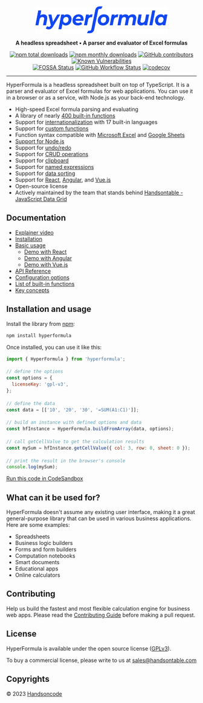 <br>
<p align="center">
  <a href="https://hyperformula.handsontable.com/">
    <img src="https://raw.githubusercontent.com/handsontable/hyperformula/master/github-hf-logo-blue.svg" width="350" height="71" alt="HyperFormula - A headless spreadsheet, a parser and evaluator of Excel formulas"/>
  </a>
</p>

<p align="center">
  <strong>A headless spreadsheet • A parser and evaluator of Excel formulas</strong>
</p>

<p align="center">
  <a href="https://npmjs.com/package/hyperformula"><img src="https://img.shields.io/npm/dt/hyperformula.svg" alt="npm total downloads"></a>
  <a href="https://npmjs.com/package/hyperformula"><img src="https://img.shields.io/npm/dm/hyperformula.svg" alt="npm monthly downloads"></a>
  <a href="https://github.com/handsontable/hyperformula/graphs/contributors"><img src="https://img.shields.io/github/contributors/handsontable/hyperformula" alt="GitHub contributors"></a>
  <a href="https://snyk.io/test/github/handsontable/hyperformula?targetFile=package.json"><img src="https://snyk.io/test/github/handsontable/hyperformula/badge.svg?targetFile=package.json" alt="Known Vulnerabilities"></a>
  <br>
  <a href="https://app.fossa.io/projects/git%2Bgithub.com%2Fhandsontable%2Fhyperformula?ref=badge_shield"><img src="https://app.fossa.io/api/projects/git%2Bgithub.com%2Fhandsontable%2Fhyperformula.svg?type=shield" alt="FOSSA Status"></a>
  <a href="https://github.com/handsontable/hyperformula/actions?query=workflow%3ATest+branch%3Amaster"><img src="https://img.shields.io/github/actions/workflow/status/handsontable/hyperformula/test.yml?branch=master" alt="GitHub Workflow Status"></a>
  <a href="https://codecov.io/gh/handsontable/hyperformula"><img src="https://codecov.io/gh/handsontable/hyperformula/branch/master/graph/badge.svg?token=5k9ZQv8azO" alt="codecov"></a>
</p>

---

HyperFormula is a headless spreadsheet built on top of TypeScript. It is a parser and evaluator of Excel formulas for web applications. You can use it in a browser or as a service, with Node.js as your back-end technology.
- High-speed Excel formula parsing and evaluating
- A library of nearly [400 built-in functions](https://hyperformula.handsontable.com/guide/built-in-functions.html)
- Support for [internationalization](https://hyperformula.handsontable.com/guide/i18n-features.html) with 17 built-in languages
- Support for [custom functions](https://hyperformula.handsontable.com/guide/custom-functions.html)
- Function syntax compatible with [Microsoft Excel](https://hyperformula.handsontable.com/guide/compatibility-with-microsoft-excel.html) and [Google Sheets](https://hyperformula.handsontable.com/guide/compatibility-with-google-sheets.html)
- [Support for Node.js](https://hyperformula.handsontable.com/guide/server-side-installation.html#install-with-npm-or-yarn)
- Support for [undo/redo](https://hyperformula.handsontable.com/guide/undo-redo.html)
- Support for [CRUD operations](https://hyperformula.handsontable.com/guide/basic-operations.html)
- Support for [clipboard](https://hyperformula.handsontable.com/guide/clipboard-operations.html)
- Support for [named expressions](https://hyperformula.handsontable.com/guide/named-expressions.html)
- Support for [data sorting](https://hyperformula.handsontable.com/guide/sorting-data.html)
- Support for [React](https://hyperformula.handsontable.com/guide/integration-with-react.html), [Angular](https://hyperformula.handsontable.com/guide/integration-with-angular.html), and [Vue.js](https://hyperformula.handsontable.com/guide/integration-with-vue.html)
- Open-source license
- Actively maintained by the team that stands behind [Handsontable - JavaScript Data Grid](https://handsontable.com/)

## Documentation

- [Explainer video](https://www.youtube.com/watch?v=JJXUmACTDdk)
- [Installation](https://hyperformula.handsontable.com/guide/client-side-installation.html)
- [Basic usage](https://hyperformula.handsontable.com/guide/basic-usage.html)
  - [Demo with React](https://hyperformula.handsontable.com/guide/integration-with-react.html)
  - [Demo with Angular](https://hyperformula.handsontable.com/guide/integration-with-angular.html)
  - [Demo with Vue.js](https://hyperformula.handsontable.com/guide/integration-with-vue.html)
- [API Reference](https://hyperformula.handsontable.com/api/)
- [Configuration options](https://hyperformula.handsontable.com/guide/configuration-options.html)
- [List of built-in functions](https://hyperformula.handsontable.com/guide/built-in-functions.html)
- [Key concepts](https://hyperformula.handsontable.com/guide/key-concepts.html)

## Installation and usage

Install the library from [npm](https://www.npmjs.com/package/hyperformula):

```bash
npm install hyperformula
```

Once installed, you can use it like this:

```js
import { HyperFormula } from 'hyperformula';

// define the options
const options = {
  licenseKey: 'gpl-v3',
};

// define the data
const data = [['10', '20', '30', '=SUM(A1:C1)']];

// build an instance with defined options and data
const hfInstance = HyperFormula.buildFromArray(data, options);

// call getCellValue to get the calculation results
const mySum = hfInstance.getCellValue({ col: 3, row: 0, sheet: 0 });

// print the result in the browser's console
console.log(mySum);
```

[Run this code in CodeSandbox](https://codesandbox.io/s/github/handsontable/hyperformula-demos/tree/develop/basic-usage)

## What can it be used for?

HyperFormula doesn't assume any existing user interface, making it a great general-purpose library that can be used in various business applications. Here are some examples:

- Spreadsheets
- Business logic builders
- Forms and form builders
- Computation notebooks
- Smart documents
- Educational apps
- Online calculators

## Contributing

Help us build the fastest and most flexible calculation engine for
business web apps. Please read the [Contributing Guide](https://hyperformula.handsontable.com/guide/contributing.html) before making a pull request.

## License

HyperFormula is available under the open source license ([GPLv3](https://github.com/handsontable/hyperformula/blob/master/LICENSE.txt)).

To buy a commercial license, please write to us at sales@handsontable.com

## Copyrights
© 2023 [Handsoncode](https://handsontable.com)

